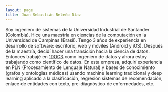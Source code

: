 ```yaml
---
layout: page
title: Juan Sebastián Beleño Díaz
---
```


Soy ingeniero de sistemas de la Universidad Industrial de Santander (Colombia). Hice una maestría en ciencias de la computación en la Universidad de Campinas (Brasil). Tengo 3 años de experiencia en desarrollo de software: escritorio, web y móviles (Android y iOS). Después de la maestría, decidí hacer una transición hacia la ciencia de datos. Entonces trabajé en [1DOC3](https://www.1doc3.com/) como ingeniero de datos y ahora estoy trabajando como científico de datos. En esta empresa, adquirí experiencia en PLN (Procesamiento de Lenguaje Natural) y bases de conocimiento (grafos y ontologias médicas) usando machine learning tradicional y deep learning aplicado a la clasificación, regresión sistemas de recomendación, enlace de entidades con texto, pre-diagnóstico de enfermedades, etc.
